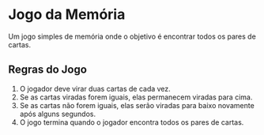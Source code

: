 # Jogo da Memória

Um jogo simples de memória onde o objetivo é encontrar todos os pares de cartas.

## Regras do Jogo

1. O jogador deve virar duas cartas de cada vez.
2. Se as cartas viradas forem iguais, elas permanecem viradas para cima.
3. Se as cartas não forem iguais, elas serão viradas para baixo novamente após alguns segundos.
4. O jogo termina quando o jogador encontra todos os pares de cartas.


